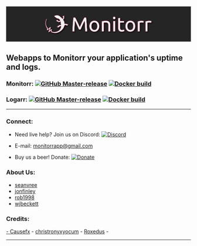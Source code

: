 ![monitorr](https://github.com/Monitorr/Logos/blob/master/monitorr_text_white_glow_banner.png)



## Webapps to Monitorr your application's uptime and logs.

### **Monitorr**:  [![GitHub Master-release](https://img.shields.io/github/release/monitorr/monitorr.svg?style=flat)](https://github.com/monitorr/monitorr/releases) [![Docker build](https://img.shields.io/docker/build/monitorr/monitorr.svg?maxAge=2592000)](https://hub.docker.com/r/monitorr/monitorr/)

### **Logarr**: [![GitHub Master-release](https://img.shields.io/github/release/monitorr/logarr.svg?style=flat)](https://github.com/monitorr/logarr/releases) [![Docker build](https://img.shields.io/docker/build/monitorr/logarr.svg?maxAge=2592000)](https://hub.docker.com/r/monitorr/logarr/)

---


### Connect:

- Need live help?  Join us on Discord:   [![Discord](https://img.shields.io/discord/102860784329052160.svg)](https://discord.gg/YKbRXtt)

- E-mail: monitorrapp@gmail.com

- Buy us a beer! Donate:        [![Donate](https://img.shields.io/badge/Donate-PayPal-green.svg)](https://paypal.me/monitorrapp)



### About Us:

- [seanvree](https://github.com/seanvree)
- [jonfinley](https://github.com/jonfinley)
- [rob1998](https://github.com/rob1998)
- [wjbeckett](https://github.com/wjbeckett)


### Credits:

[ - Causefx](https://github.com/Causefx) - [christronyxyocum](https://github.com/christronyxyocum) - [Roxedus](https://github.com/si0972) -

---
